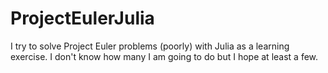 # ProjectEulerJulia
I try to solve Project Euler problems (poorly) with Julia as a learning exercise. I don't know how many I am going to do but I hope at least a few.
